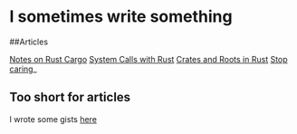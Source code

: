 # I sometimes write something

##Articles

[Notes on Rust Cargo](articles/cargonotes.html)
[System Calls with Rust](articles/syscallsrust.html)
[Crates and Roots in Rust](articles/crates-and-roots.html)
[Stop caring](articles/stopcaring.thml)_


## Too short for articles

I wrote some gists [here](https://gist.github.com/GoWind)